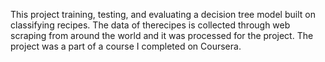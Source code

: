 This project training, testing, and evaluating a decision tree model built on classifying recipes. 
The data of therecipes is collected through web scraping from around the world and it was processed for
the project. The project was a part of a course I completed on Coursera.
